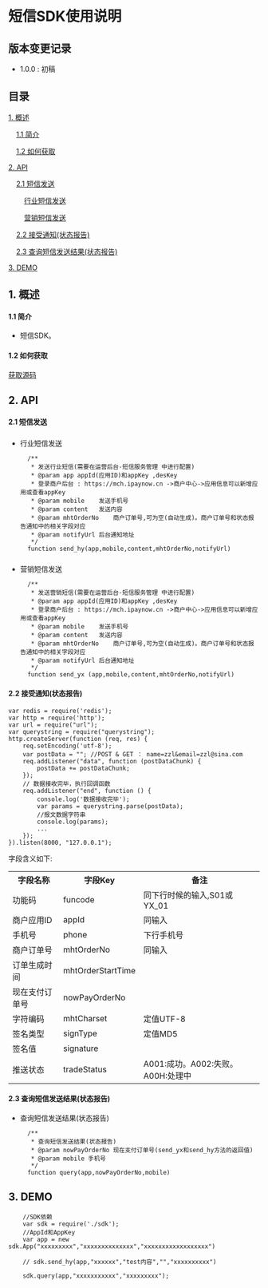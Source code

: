 # 短信SDK使用说明 #

## 版本变更记录 ##

- 1.0.0 : 初稿


## 目录 ##

[1. 概述](#1)

&nbsp;&nbsp;&nbsp;&nbsp;[1.1 简介](#1.1)

&nbsp;&nbsp;&nbsp;&nbsp;[1.2 如何获取](#1.2)

[2. API](#2)

&nbsp;&nbsp;&nbsp;&nbsp;[2.1 短信发送](#2.1)

&nbsp;&nbsp;&nbsp;&nbsp;&nbsp;&nbsp;&nbsp;&nbsp;[行业短信发送](#2.1.1)

&nbsp;&nbsp;&nbsp;&nbsp;&nbsp;&nbsp;&nbsp;&nbsp;[营销短信发送](#2.1.2)

&nbsp;&nbsp;&nbsp;&nbsp;[2.2 接受通知(状态报告)](#2.2)

&nbsp;&nbsp;&nbsp;&nbsp;[2.3 查询短信发送结果(状态报告)](#2.3)


[3. DEMO](#3)

<h2 id='1'> 1. 概述 </h2>

<h4 id='1.1'> 1.1 简介 </h4>

- 短信SDK。

<h4 id='1.2'> 1.2 如何获取 </h4>

[获取源码](https://github.com/ipaynowORG/ipaynow_sms_nodejs)





<h2 id='2'> 2. API </h2>

<h4 id='2.1'> 2.1 短信发送 </h4>

<h5 id='2.1.1'></h4>

- 行业短信发送

        /**
         * 发送行业短信(需要在运营后台-短信服务管理 中进行配置)
    	 * @param app appId(应用ID)和appKey ,desKey
         * 登录商户后台 : https://mch.ipaynow.cn ->商户中心->应用信息可以新增应用或查看appKey
         * @param mobile    发送手机号
         * @param content   发送内容
         * @param mhtOrderNo    商户订单号,可为空(自动生成)。商户订单号和状态报告通知中的相关字段对应
         * @param notifyUrl 后台通知地址
         */
        function send_hy(app,mobile,content,mhtOrderNo,notifyUrl)

<h5 id='2.1.2'></h4>

- 营销短信发送

        /**
         * 发送营销短信(需要在运营后台-短信服务管理 中进行配置)
    	 * @param app appId(应用ID)和appKey ,desKey
         * 登录商户后台 : https://mch.ipaynow.cn ->商户中心->应用信息可以新增应用或查看appKey
         * @param mobile    发送手机号
         * @param content   发送内容
         * @param mhtOrderNo    商户订单号,可为空(自动生成)。商户订单号和状态报告通知中的相关字段对应
         * @param notifyUrl 后台通知地址
         */
        function send_yx (app,mobile,content,mhtOrderNo,notifyUrl)


<h4 id='2.2'>2.2 接受通知(状态报告)</h4>

    var redis = require('redis');
    var http = require('http');
    var url = require("url");
    var querystring = require("querystring");
    http.createServer(function (req, res) {
        req.setEncoding('utf-8');
        var postData = ""; //POST & GET ： name=zzl&email=zzl@sina.com
        req.addListener("data", function (postDataChunk) {
            postData += postDataChunk;
        });
        // 数据接收完毕，执行回调函数
        req.addListener("end", function () {
            console.log('数据接收完毕');
            var params = querystring.parse(postData);
            //报文数据字符串
            console.log(params);
            ...
        });
    }).listen(8000, "127.0.0.1");


字段含义如下:

<table>
        <tr>
            <th>字段名称</th>
            <th>字段Key</th>
            <th>备注</th>
        </tr>
        <tr>
            <td>功能码</td>
            <td>funcode</td>
            <td>同下行时候的输入,S01或YX_01</td>
        </tr>
        <tr>
            <td>商户应用ID</td>
            <td>appId</td>
            <td>同输入</td>
         </tr>
<tr>
            <td>手机号</td>
            <td>phone</td>
            <td>下行手机号</td>
         </tr>
<tr>
            <td>商户订单号</td>
            <td>mhtOrderNo</td>
            <td>同输入</td>
         </tr>
<tr>
            <td>订单生成时间</td>
            <td>mhtOrderStartTime</td>
            <td></td>
         </tr>
<tr>
            <td>现在支付订单号</td>
            <td>nowPayOrderNo</td>
            <td></td>
         </tr>
<tr>
            <td>字符编码</td>
            <td>mhtCharset</td>
            <td>定值UTF-8</td>
         </tr>
<tr>
            <td>签名类型</td>
            <td>signType</td>
            <td>定值MD5</td>
         </tr>
<tr>
            <td>签名值</td>
            <td>signature</td>
            <td></td>
         </tr>
<tr>
            <td>推送状态</td>
            <td>tradeStatus</td>
            <td>A001:成功。A002:失败。 A00H:处理中</td>
         </tr>
    </table>

<h4 id='2.3'> 2.3 查询短信发送结果(状态报告) </h4>

- 查询短信发送结果(状态报告)

        /**
         * 查询短信发送结果(状态报告)
         * @param nowPayOrderNo 现在支付订单号(send_yx和send_hy方法的返回值)
         * @param mobile 手机号
         */
        function query(app,nowPayOrderNo,mobile) 



<h2 id='3'> 3. DEMO </h2>

```
    //SDK依赖
    var sdk = require('./sdk');
    //AppId和AppKey
    var app = new sdk.App("xxxxxxxxx","xxxxxxxxxxxxxx","xxxxxxxxxxxxxxxxxx")

    // sdk.send_hy(app,"xxxxxx","test内容","","xxxxxxxxxx")

    sdk.query(app,"xxxxxxxxxxx","xxxxxxxxx");
```
